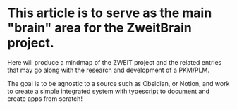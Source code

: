 
# This article is to serve as the main "brain" area for the ZweitBrain project. 

Here will produce a mindmap of the ZWEIT project and the related entries that may go along with the research and development of a PKM/PLM.

The goal is to be agnostic to a source such as Obsidian, or Notion, and work to create a simple integrated system with typescript to document and create apps from scratch!
